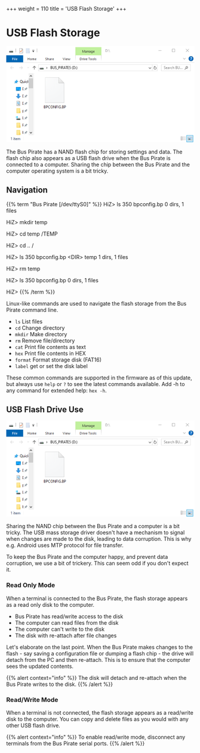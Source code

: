 +++
weight = 110
title = 'USB Flash Storage'
+++



# USB Flash Storage

![](./img/usb-flash-storage.png)

The Bus Pirate has a NAND flash chip for storing settings and data. The flash chip also appears as a USB flash drive when the Bus Pirate is connected to a computer. Sharing the chip between the Bus Pirate and the computer operating system is a bit tricky.

## Navigation

{{% term "Bus Pirate [/dev/ttyS0]" %}}
<span className="bp-prompt">HiZ></span> ls
<span className="bp-prompt">       350 <span className="bp-info">bpconfig.bp</span></span>
<span className="bp-info">0 dirs, 1 files</span>

<span className="bp-prompt">HiZ></span> mkdir temp

<span className="bp-prompt">HiZ></span> cd temp
/TEMP

<span className="bp-prompt">HiZ></span> cd ..
/

<span className="bp-prompt">HiZ></span> ls
<span className="bp-prompt">       350 <span className="bp-info">bpconfig.bp</span></span>
<span className="bp-prompt">   &#x003c;DIR>   <span className="bp-info">temp</span></span>
<span className="bp-info">1 dirs, 1 files</span>

<span className="bp-prompt">HiZ></span> rm temp

<span className="bp-prompt">HiZ></span> ls
<span className="bp-prompt">       350 <span className="bp-info">bpconfig.bp</span></span>
<span className="bp-info">0 dirs, 1 files</span>

<span className="bp-prompt">HiZ></span> 
{{% /term %}}

Linux-like commands are used to navigate the flash storage from the Bus Pirate command line. 

- ```ls```      List files
- ```cd```      Change directory
- ```mkdir```   Make directory
- ```rm```      Remove file/directory
- ```cat```     Print file contents as text
- ```hex```     Print file contents in HEX
- ```format```  Format storage disk (FAT16)
- ```label```   get or set the disk label

These common commands are supported in the firmware as of this update, but always use ```help``` or ```?``` to see the latest commands available. Add -h to any command for extended help: ```hex -h```.

## USB Flash Drive Use

![](./img/usb-flash-storage.png)


Sharing the NAND chip between the Bus Pirate and a computer is a bit tricky. The USB mass storage driver doesn't have a mechanism to signal when changes are made to the disk, leading to data corruption. This is why e.g. Android uses MTP protocol for file transfer.

To keep the Bus Pirate and the computer happy, and prevent data corruption, we use a bit of trickery. This can seem odd if you don't expect it.

### Read Only Mode

When a terminal is connected to the Bus Pirate, the flash storage appears as a read only disk to the computer. 

- Bus Pirate has read/write access to the disk
- The computer can read files from the disk
- The computer can't write to the disk
- The disk with re-attach after file changes

Let's elaborate on the last point. When the Bus Pirate makes changes to the flash - say saving a configuration file or dumping a flash chip - the drive will detach from the PC and then re-attach. This is to ensure that the computer sees the updated contents.

{{% alert context="info" %}}
The disk will detach and re-attach when the Bus Pirate writes to the disk.
{{% /alert %}}

### Read/Write Mode

When a terminal is not connected, the flash storage appears as a read/write disk to the computer. You can copy and delete files as you would with any other USB flash drive.

{{% alert context="info" %}}
To enable read/write mode, disconnect any terminals from the Bus Pirate serial ports.
{{% /alert %}}

<DiscourseComments/>
